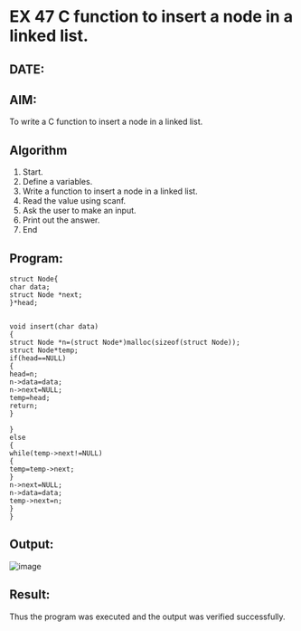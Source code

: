 
# EX 47 C function to insert a node in a linked list.
## DATE:
## AIM:
To write a C function to insert a node in a linked list.

## Algorithm
1. Start. 
2. Define a variables. 
3. Write a function to insert a node in a linked list. 
4. Read the value using scanf. 
5. Ask the user to make an input. 
6. Print out the answer. 
7. End 

## Program:
```
struct Node{ 
char data; 
struct Node *next; 
}*head; 
 
 
void insert(char data) 
{ 
struct Node *n=(struct Node*)malloc(sizeof(struct Node)); 
struct Node*temp; 
if(head==NULL) 
{ 
head=n; 
n->data=data; 
n->next=NULL; 
temp=head; 
return; 
} 
 
}  
else 
{ 
while(temp->next!=NULL) 
{ 
temp=temp->next; 
} 
n->next=NULL; 
n->data=data; 
temp->next=n; 
} 
}
```

## Output:
![image](https://github.com/user-attachments/assets/ebb7409c-fa81-4913-beb2-f65aec1a30e7)

## Result:
Thus the program was executed and the output was verified successfully.

